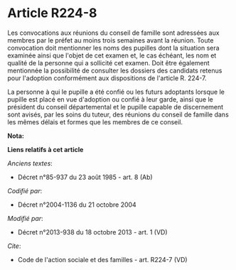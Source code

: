 # Article R224-8

Les convocations aux réunions du conseil de famille sont adressées aux membres par le préfet au moins trois semaines avant la
réunion. Toute convocation doit mentionner les noms des pupilles dont la situation sera examinée ainsi que l'objet de cet
examen et, le cas échéant, les nom et qualité de la personne qui a sollicité cet examen. Doit être également mentionnée la
possibilité de consulter les dossiers des candidats retenus pour l'adoption conformément aux dispositions de l'article R.
224-7. 

La personne à qui le pupille a été confié ou les futurs adoptants lorsque le pupille est placé en vue d'adoption ou confié à
leur garde, ainsi que le président du conseil départemental et le pupille capable de discernement sont avisés, par les soins
du tuteur, des réunions du conseil de famille dans les mêmes délais et formes que les membres de ce conseil.

**Nota:**



**Liens relatifs à cet article**

_Anciens textes_:

  - Décret n°85-937 du 23 août 1985 - art. 8 (Ab)

_Codifié par_:

  - Décret n°2004-1136 du 21 octobre 2004

_Modifié par_:

  - Décret n°2013-938 du 18 octobre 2013 - art. 1 (VD)

_Cite_:

  - Code de l'action sociale et des familles - art. R224-7 (VD)
